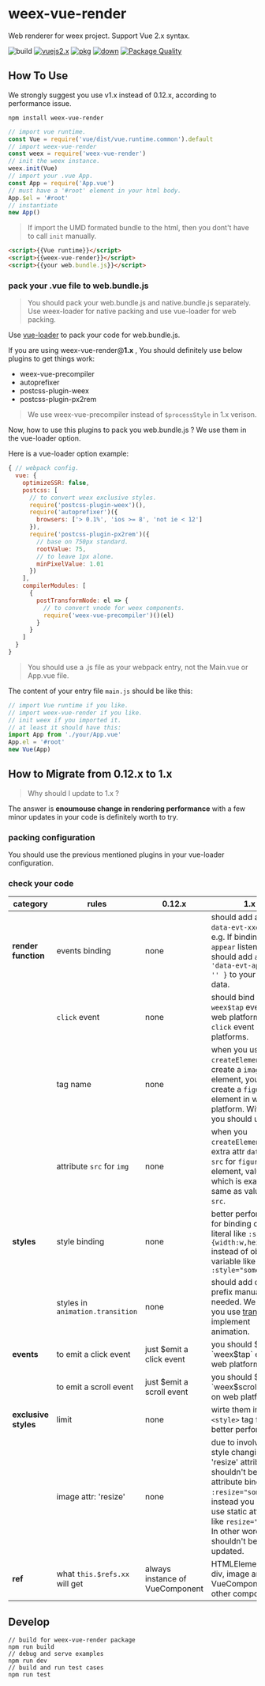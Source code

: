 # weex-vue-render

Web renderer for weex project. Support Vue 2.x syntax.

![build](https://travis-ci.org/MrRaindrop/weex-vue-render.svg?branch=master)
[![vuejs2.x](https://img.shields.io/badge/vue-2.x-brightgreen.svg)](https://img.shields.io/badge/vue-2.x-brightgreen.svg)
[![pkg](https://img.shields.io/npm/v/weex-vue-render.svg?style=flat)](https://npmjs.com/package/weex-vue-render)
[![down](https://img.shields.io/npm/dm/weex-vue-render.svg)](https://npmjs.com/package/weex-vue-render)
[![Package Quality](http://npm.packagequality.com/shield/weex-vue-render.svg)](http://packagequality.com/#?package=weex-vue-render)

## How To Use

We strongly suggest you use v1.x instead of 0.12.x, according to performance issue.

```shell
npm install weex-vue-render
```

```javascript
// import vue runtime.
const Vue = require('vue/dist/vue.runtime.common').default
// import weex-vue-render
const weex = require('weex-vue-render')
// init the weex instance.
weex.init(Vue)
// import your .vue App.
const App = require('App.vue')
// must have a '#root' element in your html body.
App.$el = '#root'
// instantiate
new App()
```

> If import the UMD formated bundle to the html, then you dont't have to call `init` manually.

```html
<script>{{Vue runtime}}</script>
<script>{{weex-vue-render}}</script>
<script>{{your web.bundle.js}}</script>
```

### pack your .vue file to web.bundle.js

> You should pack your web.bundle.js and native.bundle.js separately. Use weex-loader for native packing and use vue-loader for web packing.

Use [vue-loader](https://github.com/vuejs/vue-loader) to pack your code for web.bundle.js.

If you are using weex-vue-render@**1.x** , You should definitely use below plugins to get things work:

* weex-vue-precompiler
* autoprefixer
* postcss-plugin-weex
* postcss-plugin-px2rem

> We use weex-vue-precompiler instead of `$processStyle` in 1.x verison.

Now, how to use this plugins to pack you web.bundle.js ? We use them in the vue-loader option.

Here is a vue-loader option example:

```javascript
{ // webpack config.
  vue: {
    optimizeSSR: false,
    postcss: [
      // to convert weex exclusive styles.
      require('postcss-plugin-weex')(),
      require('autoprefixer')({
        browsers: ['> 0.1%', 'ios >= 8', 'not ie < 12']
      }),
      require('postcss-plugin-px2rem')({
        // base on 750px standard.
        rootValue: 75,
        // to leave 1px alone.
        minPixelValue: 1.01
      })
    ],
    compilerModules: [
      {
        postTransformNode: el => {
          // to convert vnode for weex components.
          require('weex-vue-precompiler')()(el)
        }
      }
    ]
  }
}
```

> You should use a .js file as your webpack entry, not the Main.vue or App.vue file.

The content of your entry file `main.js` should be like this:

```javascript
// import Vue runtime if you like.
// import weex-vue-render if you like.
// init weex if you imported it.
// at least it should have this:
import App from './your/App.vue'
App.el = '#root'
new Vue(App)
```

## How to Migrate from 0.12.x to 1.x

> Why should I update to 1.x ?

The answer is **enoumouse change in rendering performance** with a few minor updates in your code is definitely worth to try.

### packing configuration

You should use the previous mentioned plugins in your vue-loader configuration.

### check your code

| category | rules | 0.12.x | 1.x |
| --- | ---- | ------ | ----- |
| **render function** | events binding | none | should add attrs as `data-evt-xxevent`. e.g. If binding a `appear` listener, you should add `attrs: { 'data-evt-appear': '' }` to your render data. |
|  | `click` event | none | should bind `weex$tap` event on web platform, and `click` event in other platforms. |
|  | tag name | none | when you use `createElement` to create a `image` element, you should create a `figure` element in web platform. With `text` you should use `p`. |
|  | attribute `src` for `img` | none | when you `createElement`, use a extra attr `data-img-src` for `figure` element, value of which is exactly the same as value of `src`. |
| **styles** | style binding | none | better performance for binding object literal like `:style="{width:w,height:h}"` instead of object variable like `:style="someObj"` |
|  | styles in `animation.transition` | none | should add css prefix manualy if needed. We suggest you use [transition](https://weex-project.io/references/common-style.html#transition-v0-16-0) to implement animation. |
| **events** | to emit a click event | just $emit a click event | you should $emit `weex$tap` event on web platform. |
|  | to emit a scroll event | just $emit a scroll event | you should $emit `weex$scroll` event on web platform. |
| **exclusive styles** | limit | none | wirte them in `<style>` tag for better performance. |
|  | image attr: 'resize' | none | due to involving style changing, the 'resize' attribute shouldn't be a attribute binding like `:resize="someVar"`, instead you should use static attribute like `resize="cover"`. In other words, it shouldn't be updated. |
| **ref** | what `this.$refs.xx` will get | always instance of VueComponent | HTMLElement for div, image and text; VueComponent for other components. |

## Develop

```shell
// build for weex-vue-render package
npm run build
// debug and serve examples
npm run dev
// build and run test cases
npm run test
```
